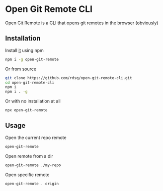 # Open Git Remote CLI

Open Git Remote is a CLI that opens git remotes in the browser (obviously)

## Installation

Install [it](https://www.npmjs.com/package/open-git-remote) using npm

```sh
npm i -g open-git-remote
```

Or from source

```sh
git clone https://github.com/rdsq/open-git-remote-cli.git
cd open-git-remote-cli
npm i
npm i . -g
```

Or with no installation at all

```sh
npx open-git-remote
```

## Usage

Open the current repo remote

```sh
open-git-remote
```

Open remote from a dir

```sh
open-git-remote ./my-repo
```

Open specific remote

```sh
open-git-remote . origin
```
